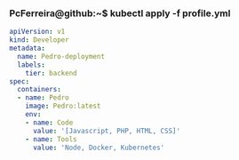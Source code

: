 ### PcFerreira@github:~$ kubectl apply -f profile.yml

```yaml
apiVersion: v1
kind: Developer
metadata:
  name: Pedro-deployment
  labels:
    tier: backend
spec:
  containers:
  - name: Pedro
    image: Pedro:latest
    env:
    - name: Code
      value: '[Javascript, PHP, HTML, CSS]'
    - name: Tools
      value: 'Node, Docker, Kubernetes'
```


<!--
**PcFerreira/PcFerreira** is a ✨ _special_ ✨ repository because its `README.md` (this file) appears on your GitHub profile.

Here are some ideas to get you started:

- 🔭 I’m currently working on ...
- 🌱 I’m currently learning ...
- 👯 I’m looking to collaborate on ...
- 🤔 I’m looking for help with ...
- 💬 Ask me about ...
- 📫 How to reach me: ...
- 😄 Pronouns: ...
- ⚡ Fun fact: ...
-->
